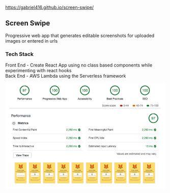 https://gabriel416.github.io/screen-swipe/

## Screen Swipe 
Progressive web app that generates editable screenshots for uploaded images or entered in urls

### Tech Stack

Front End - Create React App using no class based components while experimenting with react hooks<br/>
Back End - AWS Lambda using the Serverless framework

![Alt text](public/audit.png?raw=true "Title")

